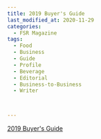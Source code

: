 ```yaml
---
title: 2019 Buyer's Guide
last_modified_at: 2020-11-29
categories:
  - FSR Magazine
tags:
  - Food
  - Business
  - Guide
  - Profile
  - Beverage
  - Editorial 
  - Business-to-Business
  - Writer



---
```




[2019 Buyer's Guide](http://www.omagdigital.com/publication/?i=545773&ver=html5&p=54)
